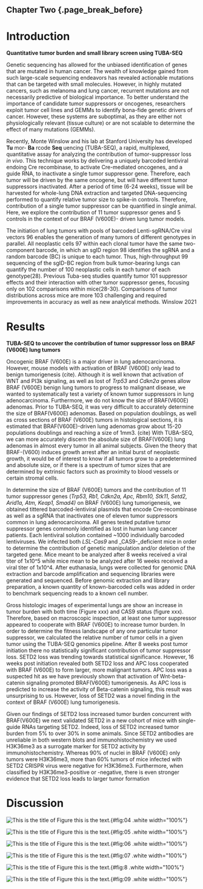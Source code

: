 ## Chapter Two {.page_break_before}

# Introduction

**Quantitative tumor burden and small library screen using TUBA-SEQ**

Genetic sequencing has allowed for the unbiased identification of genes that are mutated in human cancer. The wealth of knowledge gained from such large-scale sequencing endeavors has revealed actionable mutations that can be targeted with small molecules. However, in highly mutated cancers, such as melanoma and lung cancer, recurrent mutations are not necessarily predictive of biological importance. To better understand the importance of candidate tumor suppressors or oncogenes, researchers exploit tumor cell lines and GEMMs to identify bona-fide genetic drivers of cancer. However, these systems are suboptimal, as they are either not physiologically relevant (tissue culture) or are not scalable to determine the effect of many mutations (GEMMs).

Recently, Monte Winslow and his lab at Stanford University has developed **Tu** mor- **Ba** rcode **Seq** uencing (TUBA-SEQ), a rapid, multiplexed, quantitative assay for analyzing the contribution of tumor-suppressor loss _in vivo_. This technique works by delivering a uniquely barcoded lentiviral endoing Cre recombinase, to activate Cre-mediated oncogenes, and a guide RNA, to inactivate a single tumor suppressor gene. Therefore, each tumor will be driven by the same oncogene, but will have different tumor suppressors inactivated. After a period of time (6-24 weeks), tissue will be harvested for whole-lung DNA extraction and targeted DNA-sequencing performed to quantify relative tumor size to spike-in controls. Therefore, contribution of a single tumor suppressor can be quantified in single animal. Here, we explore the contribution of 11 tumor suppressor genes and 5 controls in the context of our BRAF (V600E)- driven lung tumor models.

The initiation of lung tumors with pools of barcoded Lenti-sgRNA/Cre viral vectors 96 enables the generation of many tumors of different genotypes in parallel. All neoplastic cells 97 within each clonal tumor have the same two-component barcode, in which an sgID region 98 identifies the sgRNA and a random barcode (BC) is unique to each tumor. Thus, high-throughput 99 sequencing of the sgID-BC region from bulk tumor-bearing lungs can quantify the number of 100 neoplastic cells in each tumor of each genotype(28). Previous Tuba-seq studies quantify tumor 101 suppressor effects and their interaction with other tumor suppressor genes, focusing only on 102 comparisons within mice(28-30). Comparisons of tumor distributions across mice are more 103 challenging and required improvements in accuracy as well as new analytical methods. Winslow 2021

# Results

**TUBA-SEQ to uncover the contribution of tumor suppressor loss on BRAF (V600E) lung tumors**

Oncogenic BRAF (V600E) is a major driver in lung adenocarcinoma. However, mouse models with activation of BRAF (V600E) only lead to benign tumorigenesis (cite). Although it is well known that activation of WNT and PI3k signaling, as well as lost of _Trp53_ and _Cdkn2a_ genes allow BRAF (V600E) benign lung tumors to progress to malignant disease, we wanted to systematically test a variety of known tumor suppressors in lung adenocarcinoma. Furthermore, we do not know the size of BRAF(V600E) adenomas. Prior to TUBA-SEQ, it was very difficult to accurately determine the size of BRAF(V600E) adenomas. Based on population doublings, as well as cross sections of BRAF (V600E) tumors in histological sections, it is estimated that BRAF(V600E)-driven lung adenomas grow about 15-20 populations doublings and reaching a size of 1mm3. (cite) With TUBA-SEQ, we can more accurately discern the absolute size of BRAF(V600E) lung adenomas in almost every tumor in all animal subjects. Given the theory that BRAF-(V600) induces growth arrest after an initial burst of neoplastic growth, it would be of interest to know if all tumors grow to a predetermined and absolute size, or if there is a spectrum of tumor sizes that are determined by extrinsic factors such as proximity to blood vessels or certain stromal cells.

In determine the size of BRAF (V600E) tumors and the contribution of 11 tumor suppressor genes (_Trp53, Rb1, Cdkn2a, Apc, Rbm10, Stk11, Setd2, Arid1a, Atm, Keap1, Smad4)_ on BRAF (V600E) lung tumorigenesis, we obtained tittered barcoded-lentiviral plasmids that encode Cre-recombinase as well as a sgRNA that inactivates one of eleven tumor suppressors common in lung adenocarcinoma. All genes tested putative tumor suppressor genes commonly identified as lost in human lung cancer patients. Each lentiviral solution contained ~1000 individually barcoded lentiviruses. We infected both _LSL-Cas9_ and _CAS9-_deficient mice in order to determine the contribution of genetic manipulation and/or deletion of the targeted gene. Mice meant to be analyzed after 8 weeks received a viral titer of 1x10^5 while mice mean to be analyzed after 16 weeks received a viral titer of 1x10^4. After euthanasia, lungs were collected for genomic DNA extraction and barcode amplification and sequencing libraries were generated and sequenced. Before genomic extraction and library preparation, a known quantity of known-barcoded cells was added in order to benchmark sequencing reads to a known cell number.

Gross histologic images of experimental lungs are show an increase in tumor burden with both time (Figure xxx) and CAS9 status (figure xxx). Therefore, based on macroscopic inspection, at least one tumor suppressor appeared to cooperate with BRAF (V600E) to increase tumor burden. In order to determine the fitness landscape of any one particular tumor suppressor, we calculated the relative number of tumor cells in a given tumor using the TUBA-SEQ genomics pipeline. After 8 weeks post tumor initiation there no statistically significant contribution of tumor suppressor loss. SETD2 loss was trending towards statistical significance. However, 16 weeks post initiation revealed both SETD2 loss and APC loss cooperated with BRAF (V600E) to form larger, more malignant tumors. APC loss was a suspected hit as we have previously shown that activation of Wnt-beta-catenin signaling promoted BRAF(V600E) tumorigenesis. As APC loss is predicted to increase the activity of Beta-catenin signaling, this result was unsurprising to us. However, loss of SETD2 was a novel finding in the context of BRAF (V600E) lung tumorigenesis.

Given our findings of SETD2 loss increased tumor burden concurrent with BRAF(V600E) we next validated SETD2 in a new cohort of mice with single-guide RNAs targeting SETD2. Indeed, loss of SETD2 increased tumor burden from 5% to over 30% in some animals. Since SETD2 antibodies are unreliable in both western blots and immunohistochemistry we used H3K36me3 as a surrogate marker for SETD2 activity by immunohistochemistry. Whereas 90% of nuclei in BRAF (V600E) only tumors were H3K36me3, more than 60% tumors of mice infected with SETD2 CRISPR virus were negative for H3K36me3. Furthermore, when classified by H3K36me3-positive or -negative, there is even stronger evidence that SETD2 loss leads to larger tumor formation

# Discussion

![**This is the title of Figure** this is the text.](images/tuba1.svg){#fig:04 .white width="100%"}

![**This is the title of Figure** this is the text.](images/tuba2.svg){#fig:05 .white width="100%"}

![**This is the title of Figure** this is the text.](images/tuba3.svg){#fig:06 .white width="100%"}  
  
![**This is the title of Figure** this is the text.](images/tuba4.svg){#fig:07 .white width="100%"}

![**This is the title of Figure** this is the text.](images/tuba6.svg){#fig:8 .white width="100%"}

![**This is the title of Figure** this is the text.](images/tuba6.svg){#fig:09 .white width="100%"}

